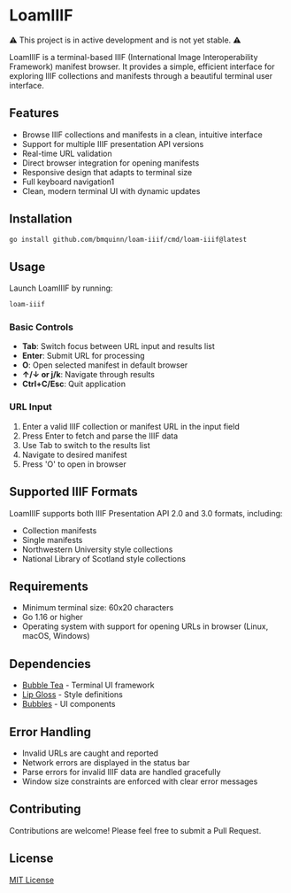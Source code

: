# LoamIIIF

⚠️ This project is in active development and is not yet stable. ⚠️

LoamIIIF is a terminal-based IIIF (International Image Interoperability Framework) manifest browser. It provides a simple, efficient interface for exploring IIIF collections and manifests through a beautiful terminal user interface.

## Features

- Browse IIIF collections and manifests in a clean, intuitive interface
- Support for multiple IIIF presentation API versions
- Real-time URL validation
- Direct browser integration for opening manifests
- Responsive design that adapts to terminal size
- Full keyboard navigation1
- Clean, modern terminal UI with dynamic updates

## Installation

```bash
go install github.com/bmquinn/loam-iiif/cmd/loam-iiif@latest
```

## Usage

Launch LoamIIIF by running:

```bash
loam-iiif
```

### Basic Controls

- **Tab**: Switch focus between URL input and results list
- **Enter**: Submit URL for processing
- **O**: Open selected manifest in default browser
- **↑/↓ or j/k**: Navigate through results
- **Ctrl+C/Esc**: Quit application

### URL Input

1. Enter a valid IIIF collection or manifest URL in the input field
2. Press Enter to fetch and parse the IIIF data
3. Use Tab to switch to the results list
4. Navigate to desired manifest
5. Press 'O' to open in browser

## Supported IIIF Formats

LoamIIIF supports both IIIF Presentation API 2.0 and 3.0 formats, including:

- Collection manifests
- Single manifests
- Northwestern University style collections
- National Library of Scotland style collections

## Requirements

- Minimum terminal size: 60x20 characters
- Go 1.16 or higher
- Operating system with support for opening URLs in browser (Linux, macOS, Windows)

## Dependencies

- [Bubble Tea](https://github.com/charmbracelet/bubbletea) - Terminal UI framework
- [Lip Gloss](https://github.com/charmbracelet/lipgloss) - Style definitions
- [Bubbles](https://github.com/charmbracelet/bubbles) - UI components

## Error Handling

- Invalid URLs are caught and reported
- Network errors are displayed in the status bar
- Parse errors for invalid IIIF data are handled gracefully
- Window size constraints are enforced with clear error messages

## Contributing

Contributions are welcome! Please feel free to submit a Pull Request.

## License

[MIT License](LICENSE)
